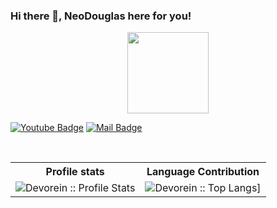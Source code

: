 ### Hi there 👋, NeoDouglas here for you!

<p align="center">
<img align="center" src="https://media.giphy.com/media/1fhj2FW0661V3Nb2Me/giphy.gif" width="130">
<br>
  
   
[![Youtube Badge](https://img.shields.io/badge/YouTube-FF0000?style=for-the-badge&logo=youtube&logoColor=white)](https://www.youtube.com/channel/UCQDxH0v8HSSIJsFeRvidFMg) 
[![Mail Badge](https://img.shields.io/badge/Gmail-D14836?style=for-the-badge&logo=gmail&logoColor=white)](mailto:douglasproducoes0@gmail.com)

<br/>

<p align="center">
   <table>
      <tr>
       <th>Profile stats  </th>
       <th>Language Contribution</th>
     </tr>
      <tr>
       <td><img alt="Devorein :: Profile Stats" src="https://github-readme-stats.vercel.app/api?username=neodouglas&show_icons=true&theme=radical"> </td>
       <td><img alt="Devorein :: Top Langs]" src="https://github-readme-stats.vercel.app/api/top-langs/?username=neodouglas&langs_count=10&theme=merko&layout=compact&hide=html"> </td>
   </table>
</p>
